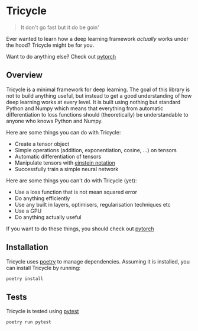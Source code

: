 # Tricycle
> It don't go fast but it do be goin'

Ever wanted to learn how a deep learning framework *actually* works under the hood? Tricycle might be for you.

Want to do anything else? Check out [pytorch](https://pytorch.org/)

## Overview
Tricycle is a minimal framework for deep learning. The goal of this library is 
not to build anything useful, but instead to get a good understanding of how 
deep learning works at every level. It is built using nothing but standard 
Python and Numpy which means that everything from automatic differentiation
to loss functions should (theoretically) be understandable to anyone who knows 
Python and Numpy.

Here are some things you can do with Tricycle:
- Create a tensor object
- Simple operations (addition, exponentiation, cosine, ...) on tensors
- Automatic differentiation of tensors
- Manipulate tensors with [einstein notation](https://en.wikipedia.org/wiki/Einstein_notation)
- Successfully train a simple neural network

Here are some things you can't do with Tricycle (yet):
- Use a loss function that is not mean squared error
- Do anything efficiently
- Use any built in layers, optimisers, regularisation techniques etc
- Use a GPU
- Do anything actually useful

If you want to do these things, you should check out [pytorch](https://pytorch.org/)

## Installation
Tricycle uses [poetry](https://python-poetry.org/) to manage dependencies. Assuming it is installed, you 
can install Tricycle by running:
```bash
poetry install
```

## Tests
Tricycle is tested using [pytest](https://docs.pytest.org/en/latest/)
```bash
poetry run pytest
```

